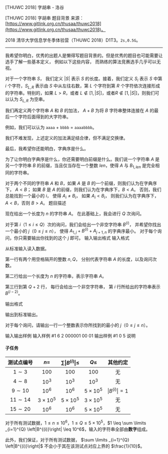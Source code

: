 



[THUWC 2018] 字胡串 - 洛谷














[THUWC 2018] 字胡串
题目背景
来源：[https://www.gitlink.org.cn/thusaa/thuwc2018](https://www.gitlink.org.cn/thusaa/thuwc2018)。

2018 清华大学信息学冬季体验营（THUWC 2018）D1T3。$\texttt{2s,0.5G}$。

----

我希望你明白，优秀的出题人是懒得写题目背景的。但是优秀的题目也可能需要让选手了解一些基本定义， 例如以下这些内容， 而熟练的算法竞赛选手几乎可以无视。

对于一个字符串 $S$， 我们定义 $\left|S\right|$ 表示 $S$ 的长度。接着，我们定义 $S_i$ 表示 $S$ 中第 $i$ 个字符，$S_{L,R}$ 表示由 $S$ 中从左往右数，第 $L$ 个字符到第 $R$ 个字符依次连接形成的字符串。特别的，如果 $L>R$，或者 $L \notin \left[1,\left|S\right|\right]$，或者$R \notin \left[1,\left|S\right|\right]$，则我们可以认为 $S_{L,R}$ 为空串。 

我们再定义两个字符串 $A$ 和 $B$ 的加法， $A+B$ 为将 $B$ 字符串整体连接在 $A$ 的最后一个字符后面得到的大字符串。

例如，我们可以认为 `aaaa` $+$ `bbbb` $=$ `aaaabbbb`。 

我们不难发现，上述定义的加法满足结合律，但不满足交换律。

最后，我希望你还能明白，字典序是什么。

为了让你明白字典序是什么，你还需要明白前缀是什么。我们说一个字符串 $A$ 是另一个字符串 $B$ 的前缀，当且仅当存在一个整数 $len$，使得 $A$ 与 $B_{1,len}$ 是完全相同的字符串。

对于两个不同的字符串 $A$ 和 $B$，如果 $A$ 是 $B$ 的一个前缀，则我们认为在字典序下， $A < B$； 如果 $B$ 是 $A$ 的前缀，则我们认为在字典序下，$B < A$。 否则，我们总能找到一个最小的 $i$， 使得 $A_i \neq B_i$， 如果 $A_i < B_i$， 则我们认为在字典序下，$A < B$，否则 $B > A$。
题目描述

现在给出一个长度为 $n$ 的字符串 $A$。 在此基础上，我会进行 $Q$ 次询问。 

对于第 $i$（$1 \leq i \leq Q$）次的询问，我们会给出一个非空字符串 $B^{(i)}$， 并希望你找出一个最小的 $j$（$0 \leq j \leq n$）， 使得 $A_{1,j} + B^{(i)} + A_{j+1,n}$ 的字典序最小。 对于每个询问，你只需要输出你找到的这个 $j$ 即可。
输入输出格式
输入格式


从标准输入读入数据。

第一行有两个用空格隔开的整数 $n, Q$， 分别代表字符串 $A$ 的长度，以及询问次数。

第二行给出一个长度为 $n$ 的字符串，表示字符串 $A$。

第三行到第 $Q+2$ 行， 每行会给出一个非空字符串， 第 $i$ 行所给出的字符串表示 $B^{(i-2)}$。

输出格式



输出到标准输出。

对于每个询问，请输出一行一个整数表示你所找到的最小的 $j$（$0 \leq j \leq n$）。

输入输出样例
输入样例 #1
6 2
000001
00
01
输出样例 #1
0
5
说明
#### 子任务

 
| 测试点编号 | $n=$ | $\sum \left\lvert B^{(i)}\right\rvert\le$ | $Q\le$ | 其他约定 |
| :--: | :--: | :--: | :--: | :--: |
| $1\sim 3$ | $100$ | $100$ | $100$ | 无 |
| $4\sim 8$ | $10^3$ | $10^3$ | $10^3$ | 无 |
| $9\sim 10$ | $10^6$ | $10^6$ | $5\times 10^5$ | $\lvert B^{(i)}\rvert=1$ |
| $11\sim 14$ | $3\times 10^5$ | $5\times 10^5$ | $3\times 10^5$ | 无 |
| $15\sim 20$ | $10^6$ | $10^6$ | $5\times 10^5$ | 无 |

对于所有测试数据，$1 \leq n \leq 10^6$，$1 \leq Q \leq 5 \times 10^5$，$1 \leq \sum \limits _{i=1}^{Q} \left|B^{(i)}\right| \leq 10^6$，输入的字符串全部由**数字**组成。

此外，我们保证，对于所有测试数据， $\sum \limits _{i=1}^{Q} \left|B^{(i)}\right|$ 不会小于其在该测试点对应上界的 $\frac{1}{10}$。






